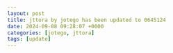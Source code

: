 ```yaml
---
layout: post
title: jttora by jotego has been updated to 0645124
date: 2024-09-08 09:28:07 +0000
categories: [jotego, jttora]
tags: [update]
---
```


